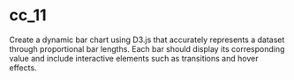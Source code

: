 # cc_11
 Create a dynamic bar chart using D3.js that accurately represents a dataset through proportional bar lengths. Each bar should display its corresponding value and include interactive elements such as transitions and hover effects.
